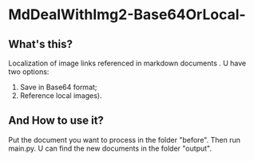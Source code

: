 # MdDealWithImg2-Base64OrLocal-
## What's this?
 Localization of image links referenced in markdown documents .
 U have two options: 
 1. Save in Base64 format; 
 2. Reference local images).
## And How to use it?
 Put the document you want to process in the folder "before".
 Then run main.py.
 U can find the new documents in the folder "output".
